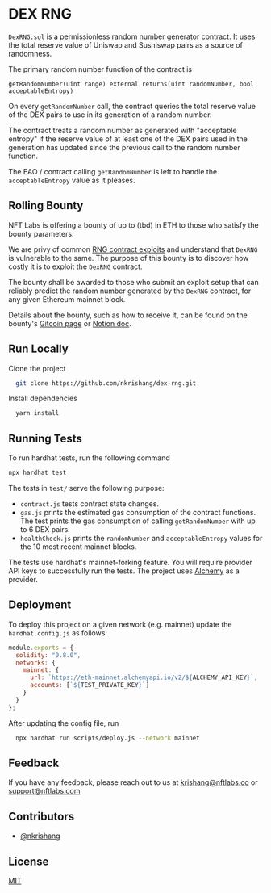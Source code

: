 # DEX RNG

`DexRNG.sol` is a permissionless random number generator contract. It uses the total
reserve value of Uniswap and Sushiswap pairs as a source of randomness.

The primary random number function of the contract is 
```solidity
getRandomNumber(uint range) external returns(uint randomNumber, bool acceptableEntropy)
``` 
On every `getRandomNumber` call, the contract queries the total reserve value
of the DEX pairs to use in its generation of a random number. 

The contract treats a random number as generated with "acceptable entropy" if the 
reserve value of at least one of the DEX pairs used in the generation has updated 
since the previous call to the random number function.

The EAO / contract calling `getRandomNumber` is left to handle the `acceptableEntropy`
value as it pleases.

## Rolling Bounty

NFT Labs is offering a bounty of up to (tbd) in ETH to those who satisfy the bounty parameters.

We are privy of common [RNG contract exploits](https://blog.positive.com/predicting-random-numbers-in-ethereum-smart-contracts-e5358c6b8620) and understand that `DexRNG` is vulnerable to the same. The purpose of this bounty is to discover how costly it is to exploit the `DexRNG` contract.

The bounty shall be awarded to those who submit an exploit setup that can reliably predict the random number generated by the `DexRNG` contract, for any given Ethereum mainnet block.

Details about the bounty, such as how to receive it, can be found on the bounty's [Gitcoin page](https://gitcoin.co/) or [Notion doc](https://www.notion.so/fdotinc/DEX-RNG-Rolling-Bounty-30be10d86e584514a284eecc5440700e).

## Run Locally

Clone the project

```bash
  git clone https://github.com/nkrishang/dex-rng.git
```

Install dependencies

```bash
  yarn install
```

  
## Running Tests

To run hardhat tests, run the following command

```bash
npx hardhat test
```
The tests in `test/` serve the following purpose:
- `contract.js` tests contract state changes.
- `gas.js` prints the estimated gas consumption of the contract functions. 
  The test prints the gas consumption of calling `getRandomNumber` with up to 6 DEX pairs.
- `healthCheck.js` prints the `randomNumber` and `acceptableEntropy` values
  for the 10 most recent mainnet blocks.

The tests use hardhat's mainnet-forking feature. You will require provider API keys
to successfully run the tests. The project uses [Alchemy](https://www.alchemy.com/)
as a provider.

  
## Deployment

To deploy this project on a given network (e.g. mainnet) update the
`hardhat.config.js` as follows:

```javascript
module.exports = {
  solidity: "0.8.0",
  networks: {
    mainnet: {
      url: `https://eth-mainnet.alchemyapi.io/v2/${ALCHEMY_API_KEY}`,
      accounts: [`${TEST_PRIVATE_KEY}`]
    }
  }
};
```
After updating the config file, run

```bash
  npx hardhat run scripts/deploy.js --network mainnet
```

  
## Feedback

If you have any feedback, please reach out to us at krishang@nftlabs.co or support@nftlabs.com

  
## Contributors

- [@nkrishang](https://github.com/nkrishang)

  
## License

[MIT](https://choosealicense.com/licenses/mit/)
